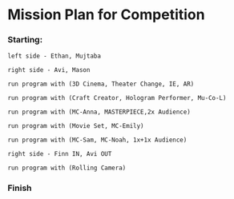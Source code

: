 # Mission Plan for Competition

### Starting:

`left side - Ethan, Mujtaba`

`right side - Avi, Mason`

```
run program with (3D Cinema, Theater Change, IE, AR)

run program with (Craft Creator, Hologram Performer, Mu-Co-L)

run program with (MC-Anna, MASTERPIECE,2x Audience)

run program with (Movie Set, MC-Emily)

run program with (MC-Sam, MC-Noah, 1x+1x Audience)

```

`right side - Finn IN, Avi OUT`

```
run program with (Rolling Camera)
```

### Finish






























